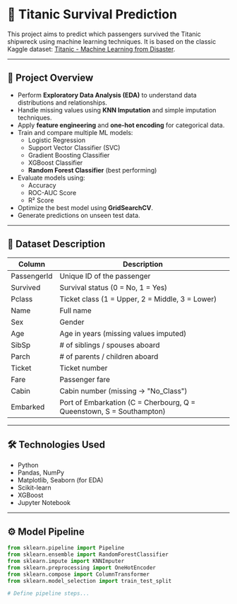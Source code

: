 # 🚢 Titanic Survival Prediction

This project aims to predict which passengers survived the Titanic shipwreck using machine learning techniques. It is based on the classic Kaggle dataset: [Titanic - Machine Learning from Disaster](https://www.kaggle.com/c/titanic).

---

## 📌 Project Overview

- Perform **Exploratory Data Analysis (EDA)** to understand data distributions and relationships.
- Handle missing values using **KNN Imputation** and simple imputation techniques.
- Apply **feature engineering** and **one-hot encoding** for categorical data.
- Train and compare multiple ML models:
  - Logistic Regression
  - Support Vector Classifier (SVC)
  - Gradient Boosting Classifier
  - XGBoost Classifier
  - **Random Forest Classifier** (best performing)
- Evaluate models using:
  - Accuracy
  - ROC-AUC Score
  - R² Score
- Optimize the best model using **GridSearchCV**.
- Generate predictions on unseen test data.

---

## 📁 Dataset Description

| Column       | Description                                          |
|--------------|------------------------------------------------------|
| PassengerId  | Unique ID of the passenger                          |
| Survived     | Survival status (0 = No, 1 = Yes)                   |
| Pclass       | Ticket class (1 = Upper, 2 = Middle, 3 = Lower)     |
| Name         | Full name                                           |
| Sex          | Gender                                              |
| Age          | Age in years (missing values imputed)              |
| SibSp        | # of siblings / spouses aboard                     |
| Parch        | # of parents / children aboard                     |
| Ticket       | Ticket number                                       |
| Fare         | Passenger fare                                      |
| Cabin        | Cabin number (missing → "No_Class")                |
| Embarked     | Port of Embarkation (C = Cherbourg, Q = Queenstown, S = Southampton) |

---

## 🛠️ Technologies Used

- Python
- Pandas, NumPy
- Matplotlib, Seaborn (for EDA)
- Scikit-learn
- XGBoost
- Jupyter Notebook

---

## ⚙️ Model Pipeline

```python
from sklearn.pipeline import Pipeline
from sklearn.ensemble import RandomForestClassifier
from sklearn.impute import KNNImputer
from sklearn.preprocessing import OneHotEncoder
from sklearn.compose import ColumnTransformer
from sklearn.model_selection import train_test_split

# Define pipeline steps...
